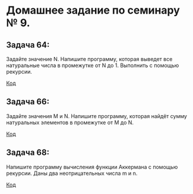 # Домашнее задание по семинару № 9. 

## Задача 64: 
Задайте значение N. Напишите программу, которая выведет все натуральные числа в промежутке от N до 1. Выполнить с помощью рекурсии.

[Код](Exercise064/Program.cs)

## Задача 66: 
Задайте значения M и N. Напишите программу, которая найдёт сумму натуральных элементов в промежутке от M до N.

[Код](Exercise066/Program.cs)

## Задача 68: 
Напишите программу вычисления функции Аккермана с помощью рекурсии. 
Даны два неотрицательных числа m и n.

[Код](Exercise068/Program.cs)